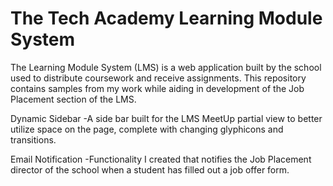# The Tech Academy Learning Module System
The Learning Module System (LMS) is a web application built by the school used to distribute coursework and receive assignments. 
This repository contains samples from my work while aiding in development of the Job Placement section of the LMS.

Dynamic Sidebar
  -A side bar built for the LMS MeetUp partial view to better utilize space on the page, complete with changing glyphicons and transitions. 

Email Notification
  -Functionality I created that notifies the Job Placement director of the school when a student has filled out a job offer form. 
